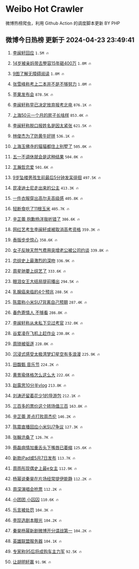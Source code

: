# Weibo Hot Crawler 



微博热榜爬虫，利用 Github Action 的调度脚本更新 BY PHP 


## 微博今日热榜 更新于 2024-04-23 23:49:41 
1. [李闽轩回应](https://s.weibo.com/weibo?q=%23%E6%9D%8E%E9%97%BD%E8%BD%A9%E5%9B%9E%E5%BA%94%23&t=31&band_rank=1&Refer=top) `1.5M 🔥` 

1. [14岁被亲妈带去整容15年砸400万](https://s.weibo.com/weibo?q=%2314%E5%B2%81%E8%A2%AB%E4%BA%B2%E5%A6%88%E5%B8%A6%E5%8E%BB%E6%95%B4%E5%AE%B915%E5%B9%B4%E7%A0%B8400%E4%B8%87%23&t=31&band_rank=2&Refer=top) `1.0M 🔥` 

1. [9图了解无障碍阅读](https://s.weibo.com/weibo?q=%239%E5%9B%BE%E4%BA%86%E8%A7%A3%E6%97%A0%E9%9A%9C%E7%A2%8D%E9%98%85%E8%AF%BB%23&t=31&band_rank=3&Refer=top) `1.0M 🔥` 

1. [张雪峰称考上二本并不是不够努力](https://s.weibo.com/weibo?q=%23%E5%BC%A0%E9%9B%AA%E5%B3%B0%E7%A7%B0%E8%80%83%E4%B8%8A%E4%BA%8C%E6%9C%AC%E5%B9%B6%E4%B8%8D%E6%98%AF%E4%B8%8D%E5%A4%9F%E5%8A%AA%E5%8A%9B%23&t=31&band_rank=4&Refer=top) `1.0M 🔥` 

1. [苹果发布会](https://s.weibo.com/weibo?q=%23%E8%8B%B9%E6%9E%9C%E5%8F%91%E5%B8%83%E4%BC%9A%23&t=31&band_rank=5&Refer=top) `878.5K 🔥` 

1. [李闽轩称早已决定放弃报考北电](https://s.weibo.com/weibo?q=%23%E6%9D%8E%E9%97%BD%E8%BD%A9%E7%A7%B0%E6%97%A9%E5%B7%B2%E5%86%B3%E5%AE%9A%E6%94%BE%E5%BC%83%E6%8A%A5%E8%80%83%E5%8C%97%E7%94%B5%23&t=31&band_rank=6&Refer=top) `876.1K 🔥` 

1. [上海50元一个月的房子长啥样](https://s.weibo.com/weibo?q=%23%E4%B8%8A%E6%B5%B750%E5%85%83%E4%B8%80%E4%B8%AA%E6%9C%88%E7%9A%84%E6%88%BF%E5%AD%90%E9%95%BF%E5%95%A5%E6%A0%B7%23&t=31&band_rank=7&Refer=top) `853.4K 🔥` 

1. [李闽轩称脱口报姓名是因太紧张](https://s.weibo.com/weibo?q=%23%E6%9D%8E%E9%97%BD%E8%BD%A9%E7%A7%B0%E8%84%B1%E5%8F%A3%E6%8A%A5%E5%A7%93%E5%90%8D%E6%98%AF%E5%9B%A0%E5%A4%AA%E7%B4%A7%E5%BC%A0%23&t=31&band_rank=8&Refer=top) `621.5K 🔥` 

1. [林俊杰为了防黄牛好拼](https://s.weibo.com/weibo?q=%23%E6%9E%97%E4%BF%8A%E6%9D%B0%E4%B8%BA%E4%BA%86%E9%98%B2%E9%BB%84%E7%89%9B%E5%A5%BD%E6%8B%BC%23&t=31&band_rank=9&Refer=top) `536.1K 🔥` 

1. [上海玉佛寺的猫猫都住上别墅了](https://s.weibo.com/weibo?q=%23%E4%B8%8A%E6%B5%B7%E7%8E%89%E4%BD%9B%E5%AF%BA%E7%9A%84%E7%8C%AB%E7%8C%AB%E9%83%BD%E4%BD%8F%E4%B8%8A%E5%88%AB%E5%A2%85%E4%BA%86%23&t=31&band_rank=10&Refer=top) `505.0K 🔥` 

1. [五一不调休就会是这种结果](https://s.weibo.com/weibo?q=%23%E4%BA%94%E4%B8%80%E4%B8%8D%E8%B0%83%E4%BC%91%E5%B0%B1%E4%BC%9A%E6%98%AF%E8%BF%99%E7%A7%8D%E7%BB%93%E6%9E%9C%23&t=31&band_rank=11&Refer=top) `504.0K 🔥` 

1. [王瀚哲恋爱](https://s.weibo.com/weibo?q=%E7%8E%8B%E7%80%9A%E5%93%B2%E6%81%8B%E7%88%B1&t=31&band_rank=12&Refer=top) `501.6K 🔥` 

1. [9岁坠楼男孩生前最后5分钟发呆徘徊](https://s.weibo.com/weibo?q=%239%E5%B2%81%E5%9D%A0%E6%A5%BC%E7%94%B7%E5%AD%A9%E7%94%9F%E5%89%8D%E6%9C%80%E5%90%8E5%E5%88%86%E9%92%9F%E5%8F%91%E5%91%86%E5%BE%98%E5%BE%8A%23&t=31&band_rank=13&Refer=top) `497.5K 🔥` 

1. [昆凌迪士尼走出来的公主](https://s.weibo.com/weibo?q=%23%E6%98%86%E5%87%8C%E8%BF%AA%E5%A3%AB%E5%B0%BC%E8%B5%B0%E5%87%BA%E6%9D%A5%E7%9A%84%E5%85%AC%E4%B8%BB%23&t=31&band_rank=14&Refer=top) `413.3K 🔥` 

1. [一件衣服穿出高尔夫高级感](https://s.weibo.com/weibo?q=%23%E4%B8%80%E4%BB%B6%E8%A1%A3%E6%9C%8D%E7%A9%BF%E5%87%BA%E9%AB%98%E5%B0%94%E5%A4%AB%E9%AB%98%E7%BA%A7%E6%84%9F%23&t=31&band_rank=15&Refer=top) `405.8K 🔥` 

1. [轻断食吃了11根玉米](https://s.weibo.com/weibo?q=%23%E8%BD%BB%E6%96%AD%E9%A3%9F%E5%90%83%E4%BA%8611%E6%A0%B9%E7%8E%89%E7%B1%B3%23&t=31&band_rank=16&Refer=top) `405.7K 🔥` 

1. [辛芷蕾 抱歉杨洋我听错了](https://s.weibo.com/weibo?q=%E8%BE%9B%E8%8A%B7%E8%95%BE%20%E6%8A%B1%E6%AD%89%E6%9D%A8%E6%B4%8B%E6%88%91%E5%90%AC%E9%94%99%E4%BA%86&t=31&band_rank=17&Refer=top) `386.6K 🔥` 

1. [网红艺考生李闽轩或被取消高考资格](https://s.weibo.com/weibo?q=%23%E7%BD%91%E7%BA%A2%E8%89%BA%E8%80%83%E7%94%9F%E6%9D%8E%E9%97%BD%E8%BD%A9%E6%88%96%E8%A2%AB%E5%8F%96%E6%B6%88%E9%AB%98%E8%80%83%E8%B5%84%E6%A0%BC%23&t=31&band_rank=18&Refer=top) `359.3K 🔥` 

1. [泰版步步惊心](https://s.weibo.com/weibo?q=%23%E6%B3%B0%E7%89%88%E6%AD%A5%E6%AD%A5%E6%83%8A%E5%BF%83%23&t=31&band_rank=19&Refer=top) `358.6K 🔥` 

1. [女子反映天然气费用突增老公被公司约谈](https://s.weibo.com/weibo?q=%23%E5%A5%B3%E5%AD%90%E5%8F%8D%E6%98%A0%E5%A4%A9%E7%84%B6%E6%B0%94%E8%B4%B9%E7%94%A8%E7%AA%81%E5%A2%9E%E8%80%81%E5%85%AC%E8%A2%AB%E5%85%AC%E5%8F%B8%E7%BA%A6%E8%B0%88%23&t=31&band_rank=20&Refer=top) `339.8K 🔥` 

1. [恋综史上最激烈的深吻](https://s.weibo.com/weibo?q=%E6%81%8B%E7%BB%BC%E5%8F%B2%E4%B8%8A%E6%9C%80%E6%BF%80%E7%83%88%E7%9A%84%E6%B7%B1%E5%90%BB&t=31&band_rank=21&Refer=top) `336.9K 🔥` 

1. [周星驰要上综艺了](https://s.weibo.com/weibo?q=%23%E5%91%A8%E6%98%9F%E9%A9%B0%E8%A6%81%E4%B8%8A%E7%BB%BC%E8%89%BA%E4%BA%86%23&t=31&band_rank=22&Refer=top) `333.6K 🔥` 

1. [眼泪女王大结局提前播出](https://s.weibo.com/weibo?q=%23%E7%9C%BC%E6%B3%AA%E5%A5%B3%E7%8E%8B%E5%A4%A7%E7%BB%93%E5%B1%80%E6%8F%90%E5%89%8D%E6%92%AD%E5%87%BA%23&t=31&band_rank=23&Refer=top) `294.5K 🔥` 

1. [乳腺癌来临的4个预兆](https://s.weibo.com/weibo?q=%23%E4%B9%B3%E8%85%BA%E7%99%8C%E6%9D%A5%E4%B8%B4%E7%9A%844%E4%B8%AA%E9%A2%84%E5%85%86%23&t=31&band_rank=24&Refer=top) `288.5K 🔥` 

1. [陈震称小米SU7背离自己预期](https://s.weibo.com/weibo?q=%23%E9%99%88%E9%9C%87%E7%A7%B0%E5%B0%8F%E7%B1%B3SU7%E8%83%8C%E7%A6%BB%E8%87%AA%E5%B7%B1%E9%A2%84%E6%9C%9F%23&t=31&band_rank=25&Refer=top) `287.4K 🔥` 

1. [春色寄情人 不够看](https://s.weibo.com/weibo?q=%E6%98%A5%E8%89%B2%E5%AF%84%E6%83%85%E4%BA%BA%20%E4%B8%8D%E5%A4%9F%E7%9C%8B&t=31&band_rank=26&Refer=top) `286.8K 🔥` 

1. [李闽轩称从未私下见过考官](https://s.weibo.com/weibo?q=%23%E6%9D%8E%E9%97%BD%E8%BD%A9%E7%A7%B0%E4%BB%8E%E6%9C%AA%E7%A7%81%E4%B8%8B%E8%A7%81%E8%BF%87%E8%80%83%E5%AE%98%23&t=31&band_rank=27&Refer=top) `232.0K 🔥` 

1. [谷爱凌在飞机上赶作业](https://s.weibo.com/weibo?q=%23%E8%B0%B7%E7%88%B1%E5%87%8C%E5%9C%A8%E9%A3%9E%E6%9C%BA%E4%B8%8A%E8%B5%B6%E4%BD%9C%E4%B8%9A%23&t=31&band_rank=28&Refer=top) `230.8K 🔥` 

1. [周琦被驱逐](https://s.weibo.com/weibo?q=%23%E5%91%A8%E7%90%A6%E8%A2%AB%E9%A9%B1%E9%80%90%23&t=31&band_rank=29&Refer=top) `228.0K 🔥` 

1. [沉浸式感受太极湾梦幻星空有多浪漫](https://s.weibo.com/weibo?q=%23%E6%B2%89%E6%B5%B8%E5%BC%8F%E6%84%9F%E5%8F%97%E5%A4%AA%E6%9E%81%E6%B9%BE%E6%A2%A6%E5%B9%BB%E6%98%9F%E7%A9%BA%E6%9C%89%E5%A4%9A%E6%B5%AA%E6%BC%AB%23&t=31&band_rank=30&Refer=top) `225.9K 🔥` 

1. [田馥甄 音乐节](https://s.weibo.com/weibo?q=%E7%94%B0%E9%A6%A5%E7%94%84%20%E9%9F%B3%E4%B9%90%E8%8A%82&t=31&band_rank=31&Refer=top) `224.2K 🔥` 

1. [黄景瑜体格怎么这么大](https://s.weibo.com/weibo?q=%E9%BB%84%E6%99%AF%E7%91%9C%E4%BD%93%E6%A0%BC%E6%80%8E%E4%B9%88%E8%BF%99%E4%B9%88%E5%A4%A7&t=31&band_rank=32&Refer=top) `222.6K 🔥` 

1. [赵露思10分半vlog](https://s.weibo.com/weibo?q=%23%E8%B5%B5%E9%9C%B2%E6%80%9D10%E5%88%86%E5%8D%8Avlog%23&t=31&band_rank=33&Refer=top) `213.8K 🔥` 

1. [刘涛还留着花少1的导游包](https://s.weibo.com/weibo?q=%23%E5%88%98%E6%B6%9B%E8%BF%98%E7%95%99%E7%9D%80%E8%8A%B1%E5%B0%911%E7%9A%84%E5%AF%BC%E6%B8%B8%E5%8C%85%23&t=31&band_rank=34&Refer=top) `212.1K 🔥` 

1. [三百多的票价这个转场值三百](https://s.weibo.com/weibo?q=%23%E4%B8%89%E7%99%BE%E5%A4%9A%E7%9A%84%E7%A5%A8%E4%BB%B7%E8%BF%99%E4%B8%AA%E8%BD%AC%E5%9C%BA%E5%80%BC%E4%B8%89%E7%99%BE%23&t=31&band_rank=35&Refer=top) `163.8K 🔥` 

1. [辛芷蕾 差点打败周杰伦](https://s.weibo.com/weibo?q=%E8%BE%9B%E8%8A%B7%E8%95%BE%20%E5%B7%AE%E7%82%B9%E6%89%93%E8%B4%A5%E5%91%A8%E6%9D%B0%E4%BC%A6&t=31&band_rank=36&Refer=top) `146.2K 🔥` 

1. [陈震直播回应小米SU7争议](https://s.weibo.com/weibo?q=%E9%99%88%E9%9C%87%E7%9B%B4%E6%92%AD%E5%9B%9E%E5%BA%94%E5%B0%8F%E7%B1%B3SU7%E4%BA%89%E8%AE%AE&t=31&band_rank=37&Refer=top) `127.3K 🔥` 

1. [张翰沧桑了](https://s.weibo.com/weibo?q=%E5%BC%A0%E7%BF%B0%E6%B2%A7%E6%A1%91%E4%BA%86&t=31&band_rank=38&Refer=top) `126.7K 🔥` 

1. [蔡磊病情加重舌头下嘴唇已萎缩](https://s.weibo.com/weibo?q=%23%E8%94%A1%E7%A3%8A%E7%97%85%E6%83%85%E5%8A%A0%E9%87%8D%E8%88%8C%E5%A4%B4%E4%B8%8B%E5%98%B4%E5%94%87%E5%B7%B2%E8%90%8E%E7%BC%A9%23&t=31&band_rank=39&Refer=top) `125.6K 🔥` 

1. [新款iPad或5月7日发布](https://s.weibo.com/weibo?q=%23%E6%96%B0%E6%AC%BEiPad%E6%88%965%E6%9C%887%E6%97%A5%E5%8F%91%E5%B8%83%23&t=31&band_rank=40&Refer=top) `113.7K 🔥` 

1. [周雨彤现偶史上最e女主](https://s.weibo.com/weibo?q=%23%E5%91%A8%E9%9B%A8%E5%BD%A4%E7%8E%B0%E5%81%B6%E5%8F%B2%E4%B8%8A%E6%9C%80e%E5%A5%B3%E4%B8%BB%23&t=31&band_rank=41&Refer=top) `112.9K 🔥` 

1. [杨幂说秦昊在片场经常提伊能静](https://s.weibo.com/weibo?q=%23%E6%9D%A8%E5%B9%82%E8%AF%B4%E7%A7%A6%E6%98%8A%E5%9C%A8%E7%89%87%E5%9C%BA%E7%BB%8F%E5%B8%B8%E6%8F%90%E4%BC%8A%E8%83%BD%E9%9D%99%23&t=31&band_rank=42&Refer=top) `112.2K 🔥` 

1. [周深演唱会抢票](https://s.weibo.com/weibo?q=%E5%91%A8%E6%B7%B1%E6%BC%94%E5%94%B1%E4%BC%9A%E6%8A%A2%E7%A5%A8&t=31&band_rank=43&Refer=top) `112.2K 🔥` 

1. [小团团 小囚囚](https://s.weibo.com/weibo?q=%E5%B0%8F%E5%9B%A2%E5%9B%A2%20%E5%B0%8F%E5%9B%9A%E5%9B%9A&t=31&band_rank=44&Refer=top) `110.6K 🔥` 

1. [乐言被处罚](https://s.weibo.com/weibo?q=%23%E4%B9%90%E8%A8%80%E8%A2%AB%E5%A4%84%E7%BD%9A%23&t=31&band_rank=45&Refer=top) `104.3K 🔥` 

1. [李现选剧本眼光](https://s.weibo.com/weibo?q=%E6%9D%8E%E7%8E%B0%E9%80%89%E5%89%A7%E6%9C%AC%E7%9C%BC%E5%85%89&t=31&band_rank=46&Refer=top) `104.2K 🔥` 

1. [秦昊杨幂新剧微博开分谍战第一](https://s.weibo.com/weibo?q=%23%E7%A7%A6%E6%98%8A%E6%9D%A8%E5%B9%82%E6%96%B0%E5%89%A7%E5%BE%AE%E5%8D%9A%E5%BC%80%E5%88%86%E8%B0%8D%E6%88%98%E7%AC%AC%E4%B8%80%23&t=31&band_rank=47&Refer=top) `104.2K 🔥` 

1. [英雄联盟服务器](https://s.weibo.com/weibo?q=%E8%8B%B1%E9%9B%84%E8%81%94%E7%9B%9F%E6%9C%8D%E5%8A%A1%E5%99%A8&t=31&band_rank=48&Refer=top) `104.1K 🔥` 

1. [专家称95后将成购车主力军](https://s.weibo.com/weibo?q=%23%E4%B8%93%E5%AE%B6%E7%A7%B095%E5%90%8E%E5%B0%86%E6%88%90%E8%B4%AD%E8%BD%A6%E4%B8%BB%E5%8A%9B%E5%86%9B%23&t=31&band_rank=49&Refer=top) `92.5K 🔥` 

1. [让胡明轩赢](https://s.weibo.com/weibo?q=%E8%AE%A9%E8%83%A1%E6%98%8E%E8%BD%A9%E8%B5%A2&t=31&band_rank=50&Refer=top) `91.9K 🔥` 

